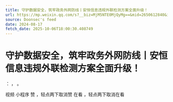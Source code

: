 ```yaml
---
title: 守护数据安全，筑牢政务外网防线丨安恒信息违规外联检测方案全面升级！
url: https://mp.weixin.qq.com/s?__biz=MjM5NTE0MjQyMg==&mid=2650612840&idx=1&sn=d9c97e76e44f52ded95612e503fc5247
source: Doonsec's feed
date: 2024-08-17
fetch_date: 2025-10-06T18:00:30.408749
---
```


# 守护数据安全，筑牢政务外网防线丨安恒信息违规外联检测方案全面升级！

：
，
。

视频
小程序
赞
，轻点两下取消赞
在看
，轻点两下取消在看